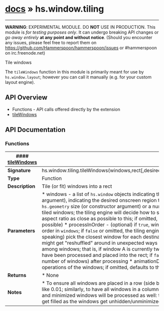 # [docs](index.md) » hs.window.tiling
---

**WARNING**: EXPERIMENTAL MODULE. DO **NOT** USE IN PRODUCTION.
This module is *for testing purposes only*. It can undergo breaking API changes or *go away entirely* **at any point and without notice**.
(Should you encounter any issues, please feel free to report them on https://github.com/Hammerspoon/hammerspoon/issues
or #hammerspoon on irc.freenode.net)

Tile windows

The `tileWindows` function in this module is primarily meant for use by `hs.window.layout`; however you can call it manually
(e.g. for your custom layout engine).

## API Overview
* Functions - API calls offered directly by the extension
 * [tileWindows](#tileWindows)

## API Documentation

### Functions

| #### [tileWindows](#tileWindows)    |                                                                           |
| --------------------------------------------|---------------------------------------------------------------------------|
| **Signature**                               | hs.window.tiling.tileWindows(windows,rect[,desiredAspect[,processInOrder[,preserveRelativeArea[,animationDuration]]]])                                                            |
| **Type**                                    | Function                                                           |
| **Description**                             | Tile (or fit) windows into a rect                                                           |
| **Parameters**                              |   * windows - a list of `hs.window` objects indicating the windows to tile or fit  * rect - an `hs.geometry` rect (or constructor argument), indicating the desired onscreen region that the windows will be tiled within  * desiredAspect - (optional) an `hs.geometry` size (or constructor argument) or a number, indicating the desired optimal aspect ratio (width/height) of the tiled    windows; the tiling engine will decide how to subdivide the rect among windows by trying to maintain every window's aspect ratio    as close as possible to this; if omitted, defaults to 1 (i.e. try to keep the windows as close to square as possible)  * processInOrder - (optional) if `true`, windows will be placed left-to-right and top-to-bottom following the list order in `windows`;    if `false` or omitted, the tiling engine will try to maintain the spatial distribution of windows, i.e. (roughly speaking) pick    the closest window for each destination "tile"; note that in some cases this isn't possible and the windows might get "reshuffled" around in unexpected ways  * preserveRelativeArea - (optional) if `true`, preserve the relative area among windows; that is, if window A is currently twice as large    as window B, the same will be true after both windows have been processed and placed into the rect; if `false` or omitted, all windows    will have the same area (= area of the rect / number of windows) after processing  * animationDuration - (optional) the number of seconds to animate the move/resize operations of the windows; if omitted, defaults to    the value of `hs.window.animationDuration`         |
| **Returns**                                 |   * None                  |
| **Notes**                                   |   * To ensure all windows are placed in a row (side by side), use a very small aspect ratio (for "tall and narrow" windows) like 0.01;    similarly, to have all windows in a column, use a very large aspect ratio (for "short and wide") like 100  * Hidden and minimized windows will be processed as well: the rect will have "gaps" where the invisible windows    would lie, that will get filled as the windows get unhidden/unminimized                        |


